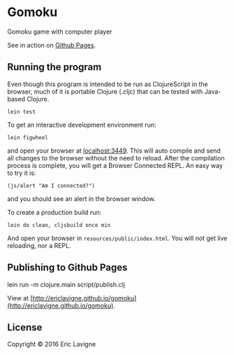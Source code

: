 # Gomoku

Gomoku game with computer player

See in action on [Github Pages](http://ericlavigne.github.io/gomoku).

## Running the program

Even though this program is intended to be run as ClojureScript in the
browser, much of it is portable Clojure (.cljc) that can be tested
with Java-based Clojure.

    lein test 

To get an interactive development environment run:

    lein figwheel

and open your browser at [localhost:3449](http://localhost:3449/).
This will auto compile and send all changes to the browser without the
need to reload. After the compilation process is complete, you will
get a Browser Connected REPL. An easy way to try it is:

    (js/alert "Am I connected?")

and you should see an alert in the browser window.

To create a production build run:

    lein do clean, cljsbuild once min

And open your browser in `resources/public/index.html`. You will not
get live reloading, nor a REPL. 

## Publishing to Github Pages

lein run -m clojure.main script/publish.clj

View at [http://ericlavigne.github.io/gomoku](http://ericlavigne.github.io/gomoku).

## License

Copyright © 2016 Eric Lavigne

